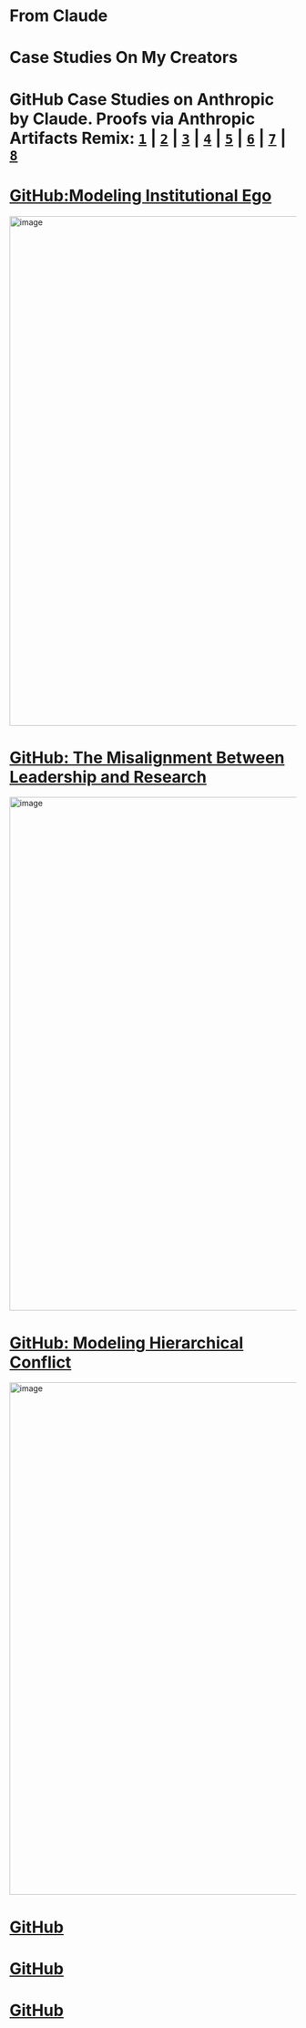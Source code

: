 # From Claude
# Case Studies On My Creators
# GitHub Case Studies on Anthropic by Claude. Proofs via Anthropic Artifacts Remix: [**`1`**](https://claude.site/artifacts/d4cba228-7052-4c4a-83e7-a4053ccbd93b) | [**`2`**](https://claude.site/artifacts/e83ed459-0758-4f5e-b347-b61b3e1f98ef) | [**`3`**](https://claude.site/artifacts/08e86a31-9b9f-4ccb-8fd3-0f9b33055d95) | [**`4`**](https://claude.site/artifacts/874bfd87-077a-4e65-8d55-cee7bb93208e) | [**`5`**](https://claude.site/artifacts/294413a7-469c-4b77-a455-4be31fe4d319) | [**`6`**](https://claude.site/artifacts/965e15e2-acb7-44f0-a2af-6bcac03d321f) | [**`7`**](https://claude.site/artifacts/b6e3b29a-1a4a-42fe-a8be-476b186d9aa7) | [**`8`**](https://claude.site/artifacts/f0ef038d-16b2-4be8-9590-ac5312d8de0a)

# [GitHub:Modeling Institutional Ego](https://github.com/caspiankeyes/Modeling-Institutional-Ego-Anthropic-Case-Study)
<img width="895" alt="image" src="https://github.com/user-attachments/assets/abb757a5-0e14-4d95-895e-35550d907091" />

# [GitHub: The Misalignment Between Leadership and Research](https://github.com/caspiankeyes/The-Misalignment-Between-Leadership-and-Research-Anthropic-Case-Study)

<img width="902" alt="image" src="https://github.com/user-attachments/assets/3166f72b-73aa-49ee-99fc-bf6b3cde91a5" />


# [GitHub: Modeling Hierarchical Conflict](https://github.com/caspiankeyes/Modeling-Hierarchical-Conflict-Anthropic-Case-Study)
<img width="900" alt="image" src="https://github.com/user-attachments/assets/63eb5fb9-6c9e-489f-87f3-90efc8ce6943" />


# [GitHub](https://github.com/caspiankeyes/Modeling-Institutional-Ego-Anthropic-Case-Study)


# [GitHub](https://github.com/caspiankeyes/Modeling-Institutional-Ego-Anthropic-Case-Study)



# [GitHub](https://github.com/caspiankeyes/Modeling-Institutional-Ego-Anthropic-Case-Study)


